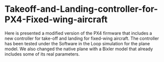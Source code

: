 # Takeoff-and-Landing-controller-for-PX4-Fixed-wing-aircraft

Here is presented a modified version of the PX4 firmware that includes a new controller for take-off and landing for fixed-wing aircraft.
The controller has been tested under the Software in the Loop simulation for the plane model. We also changed the native plane with a Bixler model that already includes some of its real parameters.




